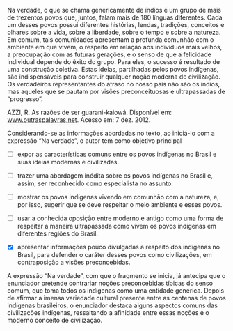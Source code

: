 

Na verdade, o que se chama genericamente de índios é um grupo de mais de trezentos povos que, juntos, falam mais de 180 línguas diferentes. Cada um desses povos possui diferentes histórias, lendas, tradições, conceitos e olhares sobre a vida, sobre a liberdade, sobre o tempo e sobre a natureza. Em comum, tais comunidades apresentam a profunda comunhão com o ambiente em que vivem, o respeito em relação aos indivíduos mais velhos, a preocupação com as futuras gerações, e o senso de que a felicidade individual depende do êxito do grupo. Para eles, o sucesso é resultado de uma construção coletiva. Estas ideias, partilhadas pelos povos indígenas, são indispensáveis para construir qualquer noção moderna de civilização. Os verdadeiros representantes do atraso no nosso país não são os índios, mas aqueles que se pautam por visões preconceituosas e ultrapassadas de “progresso”.

AZZI, R. As razões de ser guarani-kaiowá. Disponível em: www.outraspalavras.net. Acesso em: 7 dez. 2012.

Considerando-se as informações abordadas no texto, ao iniciá-lo com a expressão “Na verdade”, o autor tem como objetivo principal



- [ ] expor as características comuns entre os povos indígenas no Brasil e suas ideias modernas e civilizadas.
- [ ] trazer uma abordagem inédita sobre os povos indígenas no Brasil e, assim, ser reconhecido como especialista no assunto.
- [ ] mostrar os povos indígenas vivendo em comunhão com a natureza, e, por isso, sugerir que se deve respeitar o meio ambiente e esses povos.
- [ ] usar a conhecida oposição entre moderno e antigo como uma forma de respeitar a maneira ultrapassada como vivem os povos indígenas em diferentes regiões do Brasil.
- [x] apresentar informações pouco divulgadas a respeito dos indígenas no Brasil, para defender o caráter desses povos como civilizações, em contraposição a visões preconcebidas.


A expressão “Na verdade”, com que o fragmento se inicia, já antecipa que o enunciador pretende contrariar noções preconcebidas típicas do senso comum, que toma todos os indígenas como uma entidade genérica. Depois de afirmar a imensa variedade cultural presente entre as centenas de povos indígenas brasileiros, o enunciador destaca alguns aspectos comuns das civilizações indígenas, ressaltando a afinidade entre essas noções e o moderno conceito de civilização.

        